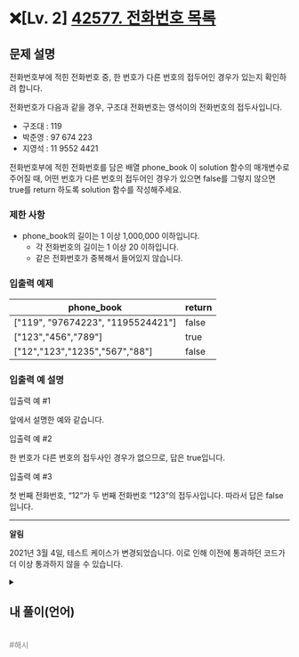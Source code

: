 
# ❌[Lv. 2] [42577. 전화번호 목록](https://school.programmers.co.kr/learn/courses/30/lessons/42577)


문제 설명
-----

전화번호부에 적힌 전화번호 중, 한 번호가 다른 번호의 접두어인 경우가 있는지 확인하려 합니다.  

전화번호가 다음과 같을 경우, 구조대 전화번호는 영석이의 전화번호의 접두사입니다.

* 구조대 : 119
* 박준영 : 97 674 223
* 지영석 : 11 9552 4421

전화번호부에 적힌 전화번호를 담은 배열 phone\_book 이 solution 함수의 매개변수로 주어질 때, 어떤 번호가 다른 번호의 접두어인 경우가 있으면 false를 그렇지 않으면 true를 return 하도록 solution 함수를 작성해주세요.

### 제한 사항

* phone\_book의 길이는 1 이상 1,000,000 이하입니다.
  + 각 전화번호의 길이는 1 이상 20 이하입니다.
  + 같은 전화번호가 중복해서 들어있지 않습니다.

### 입출력 예제

| phone\_book | return |
| --- | --- |
| ["119", "97674223", "1195524421"] | false |
| ["123","456","789"] | true |
| ["12","123","1235","567","88"] | false |

### 입출력 예 설명

입출력 예 #1  

앞에서 설명한 예와 같습니다.

입출력 예 #2  

한 번호가 다른 번호의 접두사인 경우가 없으므로, 답은 true입니다.

입출력 예 #3  

첫 번째 전화번호, “12”가 두 번째 전화번호 “123”의 접두사입니다. 따라서 답은 false입니다.

---

**알림**

2021년 3월 4일, 테스트 케이스가 변경되었습니다. 이로 인해 이전에 통과하던 코드가 더 이상 통과하지 않을 수 있습니다.



<details>
  <summary><h2>내 풀이(언어)</h2></summary>
  
  ### 정답 코드

  ```
  (작성한 정답 코드를 게시 -> 실패하면 작성x)
  ```

  ### 1차 시도

  ```python
  import re

  def solution(phone_book):
    for i, num in enumerate(phone_book):
        for num2 in phone_book[i+1:]:
            if re.search(num, num2):
                return False
    return True
  ```

  정규표현식을 통해서 순회하며 접두사가 되는 경우가 있다면 바로 False를 출력하고, 끝까지 탐색해서 접두사가 나타나지 않으면 True를 출력

  ---

<br>

<div align=center>
  <img width="964" alt="스크린샷 2024-12-23 오후 9 05 01" src="https://github.com/user-attachments/assets/a5900d6b-77dc-4353-83d4-253e84e211f9" />
</div>

  ### 풀이에 대한 고찰
  
<div align=center>
  <img width="945" alt="스크린샷 2024-12-23 오후 9 12 34" src="https://github.com/user-attachments/assets/fec35872-e1a7-4151-833b-535de3a51c87" />
</div>
<br>
  해당 풀이의 반례는 제일 끝의 전화번호는 접두사 체크를 하지 않는다는 것이다.  
  위의 반례를 보면 분명 "119"는 다른 번호의 접두사가 될 수 있지만 "119"의 위치가 제일 마지막에 존재하므로 접두사 체크를 하지 않고 넘어가 true가 반환된다.

  ### 2차 시도

  ```python
  import re

  def solution(phone_book):
    phone_book.sort(key=lambda x: len(x))
    for i, num in enumerate(phone_book):
        for num2 in phone_book[i+1:]:
            if re.search(num, num2):
                return False
    return True
  ```

  phone_book을 번호의 길이 만큼 ascending sorting하여 마지막 번호를 체크하지 않아도 되도록 만들었다. 번호가 더 긴 것은 더 짧은 것의 접두사가 될 수 없다는 원리를 적용했다.

  ---
<br>
<div align=center>
  <img width="969" alt="스크린샷 2024-12-23 오후 9 21 00" src="https://github.com/user-attachments/assets/f0f853b6-5be7-4d5a-b51a-aeee91ea6a3e" />
</div>

  ### 풀이에 대한 고찰

<div align=center>
  <img width="945" alt="스크린샷 2024-12-23 오후 9 29 28" src="https://github.com/user-attachments/assets/e18d0620-803a-42c3-a9c1-599a52bbec5b" />
</div>  
<br>
  
  해당 반례는 접두사가 아니라 단순히 포함되어있는 관계임에도 접두사로 인식했다는 것이다.  
  위 반례를 보면 "119"는 "4376...119"의 접두사가 될 수 없음에도 불구하고 단순히 뒤에 "119"가 존재하는 것만으로도 접두사로 인식하고 false가 반환된다.  
  따라서 단순히 포함관계를 탐색하는 re.search()를 사용하는 방법보다는 다른 방법이 필요하다.

  ### 3차 시도

  ```python
  def solution(phone_book):
    phone_book.sort(key=lambda x: len(x))
    
    for i, num in enumerate(phone_book):
        for num2 in phone_book[i+1:]:
            if num == num2[:len(num)]:
                return False
    return True
  ```

  번호의 길이로 ascending sorting을 진행 후 슬라이싱을 통해 그 만큼의 앞자리만 비교하고 같으면 false, 끝까지 검사 후 같은 것이 없으면 true를 반환한다.

  ---
  <br>
  <div align=center>
    <img width="962" alt="스크린샷 2024-12-23 오후 9 43 26" src="https://github.com/user-attachments/assets/16778a05-1ccf-414a-b629-e2b547844876" />
  </div>

  문제는 모두 통과했지만 시간초과가 발생한다. 아마 이중 for문 때문일 것으로 추측된다.  
  다른 방법을 찾아야한다.

  ## 다른 사람 풀이

  제한 시간안의 풀이 실패... 문제를 검색해봤다.

  ### 코드
  ```python
  def solution(phone_book):
    phone_book.sort()
    for i in range(len(phone_book)-1):
        if phone_book[i]==phone_book[i+1][:len(phone_book[i])]:
            return False
    return True
  ```

  ### 설명
  예전에 내가 풀었던 방식이랑 비슷하다... (실력이.. 퇴화했나?!)  
  이중 for문 사용을 방지하기 위해 미리 sorting을 진행한다.(아마 String이라서 자동으로 글자 수 내림차순이 되는 것 같다..)  
  탐색 기준이 되는 번호의 다음 번호를 기준 번호의 길이 만큼 자르고 비교한다.  
  정렬이 되어있기 때문에 기준 이전 번호는 접두사가 될 수 없다.

  ### 코드2
  ```python
  def solution(phone_book): 

    # 1.Hash map생성
    hash_map = {} 
    for nums in phone_book: 
        hash_map[nums] = 1 
    
    # 2.접두어가 Hash map에 존재하는지 찾기 
    for nums in phone_book: 
        arr = "" 
        for num in nums: 
            arr += num
    
            # 3. 본인 자체일 경우는 제외
            if arr in hash_map and arr != nums:       
                return False 
                
    return True
  ```

  ### 설명
  정석인 해시맵으로 풀은 코드이다.  
  먼저 해시맵(딕셔너리)를 번호를 key로 값을 1로(자기 자신이 있기 때문) 설정하고 생성한다.  
  해당 nums를 하나씩 때어 내서 한 문자씩 조립하며 해당 해시맵에 존재하는지 확인한다.  
  예를 들어 nums가 '1234'라면 처음에는 arr에 '1'이 들어가므로 '1'이 해시맵에 존재하는지 검증한다.  
  그 후 '2'를 arr에 더하므로 '12'가 해시맵에 존재하는지 검증한다. 그리고 이를 반복한다.  
  arr이 nums와 같으면 자기자신이므로 이를 제외하고 체크 시 존재하면 false를 반환하고, 모두 검증하면 true를 반환한다.

  ### 코드3
  ```python
  def solution(phone_book):
    phone_book.sort()

    for p1, p2 in zip(phone_book, phone_book[1:]):
        if p2.startswith(p1):
            return False
    return True
  ```

  ### 설명
  먼저 길이순으로 내림차순을 한다. 이유는 위와 동일하다.  
  zip 함수를 통해 기준 번호와 다음 번호를 묶어준다.  
  (zip은 빈 원소가 없게 묶인다. 즉, phone_book이 ["12", "123", "1234"]이더라도 [("12", "123"), ("123", "1234"), ("1234", "")]가 되지 않고 [("12", "123"), ("123", "1234")]로 묶인다.)  
  str.startswith()로 리스트의 앞에 해당 값이 존재하는지를 확인한다.

  > [!NOTE]
  > **파이썬 zip함수**(https://www.daleseo.com/python-zip/)<br>
  > <br>
  >zip()은 여러 iterable(리스트, 튜플 등)의 요소를 하나로 묶어주는 함수이다. iterable의 길이가 서로 다를 경우 짧은 쪽의 길이에 맞춰 짝을 지으며 결과는 튜플 형태의 iterator로 반환한다. zip(*iterable)을 통해 묶인 데이터를 다시 분리하는 것도 가능하며, 여러 그룹의 데이터를 한 번의 루프로 병렬 처리하는 곳에도 유용하게 사용할 수 있다.

  > [!NOTE]
  > **str.startswith()**(https://m.blog.naver.com/regenesis90/222387142436)<br>
  > <br>
  >startswith()는 문자열이 특정 접두사로 시작하는지 확인하는 함수이다. 확인할 문자열을 문자열이나 튜플로 전달할 수 있으며, 접두사가 존재하면 True, 존재하지 않으면 False를 반환한다. 검색 범위를 지정하고 싶다면 start와 end 매개변수를 사용하여 구간을 설정할 수 있다. 비슷한 기능으로 endswith()가 존재하며 이는 특정 접미사로 끝나는지 확인할 수 있다.

  ### 출처
  [티스토리 | [프로그래머스] 전화번호 목록 _ Python 해시Lv.**2**](https://mainkey.tistory.com/20)

  ### 코드4
  ```python
  # Trie를 이루는 노드의 구조
class TrieNode:
    def __init__(self):
        self.children = {} # {현재 번호: 다음 번호} 형식의 딕셔너리
        self.end = False # 해당 노드가 전화번호의 마지막 번호인지 여부

# Trie의 생성자와 연산
class Trie:
	# 생성자
    def __init__(self):
        self.root = TrieNode()

	# 새 전화번호를 추가하는 연산
    def insert(self, new_phone: str) -> None:
        node_now = self.root # Trie의 root부터 탐색 시작
        
        for c in new_phone: # 새 전화번호의 각 번호에 대해
            if c not in node_now.children: # 기존에 없던 번호일 경우 
                node_now.children[c] = TrieNode() # 새 노드를 만들어 갈라져나온다
            node_now = node_now.children[c] # 다음 노드로 이동
        node_now.end = True # 모든 번호에 대해 수행 후 해당 번호가 마지막 번호임을 표시

	# Trie에 저장된 번호 중 new_phone의 접두사가 있는지 찾는 연산
    def startswith(self, new_phone: str) -> bool:
        node_now = self.root # Trie의 root부터 탐색 시작

        for c in new_phone: # 새 전화번호의 각 번호에 대해
            if c not in node_now.children: # 기존 전화번호 중 접두사가 없는 경우
                return False # False 반환
            node_now = node_now.children[c] # 다음 노드로 이동
            if node_now.end: # 기존 전화번호가 끝날 때까지 새 전화번호와 일치할 경우 === 접두사
                return True # True 반환
        return True


def solution(phone_book):
    answer = True
    trie = Trie() # Trie(root) 생성

	# 각 전화번호들에 대해
    for phone_number in phone_book:
        if trie.startswith(phone_number): # Trie에 저장된 전화번호 중 접두사가 있을 경우
            return False # False 반환 후 즉시 종료
        trie.insert(phone_number) # Trie에 새 전화번호 추가

    return answer
  ```

  문자열을 탐색하는데 O(m)(m은 문자열의 길이)의 시간복잡도를 지니는 Trie 자료구조이다. 이는 문자열의 검색 속도를 빠르게 할 수 있는 자료구조이며, 검색창에 사용되는 자동 완성 기능에 Trei를 활용 할 수 있다.  

  ## 회고

  블로그 글에 따르면 Trei보다 zip을 사용한 방법이 좀 더 시간적으로나 공간적으로 효율적임을 알 수 있다...(왜???) 아마 Trie는 탐색에 시간이 조금 더 걸리는 것 같다.(하긴 문자열이 길면 더 오래 걸리니...)

  역시 Trei의 개념없이 일반화 Trei를 구현하는 것은 힘든 것 같다.. 나중에 Trei의 개념과 일반화 Trei를 따로 함께 정리해야겠다.  

  오늘 코드 정리를 했으니 시간이 좀 지난 후에 다시 풀어봐야겠다..

</details>
<br>
<span style="color:gray"> #해시 </span>
